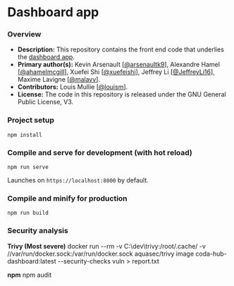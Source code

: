 # Dashboard app

### Overview

- **Description:** This repository contains the front end code that underlies the [dashboard app](https://github.com/coda-platform/dashboard-app). 
- **Primary author(s):** Kevin Arsenault [[@arsenaultk9](https://github.com/arsenaultk9)], Alexandre Hamel [[@ahamelmcgill](https://github.com/ahamelmcgill)], Xuefei Shi [[@xuefeishi](https://github.com/xuefeishi)], Jeffrey Li [[@JeffreyLi16](https://github.com/JeffreyLi16)], Maxime Lavigne [[@malavv](https://github.com/malavv)].
- **Contributors:** Louis Mullie [[@louism](https://github.com/louismullie)].
- **License:** The code in this repository is released under the GNU General Public License, V3.

### Project setup

```
npm install
```

### Compile and serve for development (with hot reload)

```
npm run serve
```

Launches on `https://localhost:8000` by default.

### Compile and minify for production

```
npm run build
```

### Security analysis

**Trivy (Most severe)**
docker run --rm -v C:\dev\trivy:/root/.cache/ -v //var/run/docker.sock:/var/run/docker.sock  aquasec/trivy image coda-hub-dashboard:latest --security-checks vuln > report.txt

**npm**
npm audit
